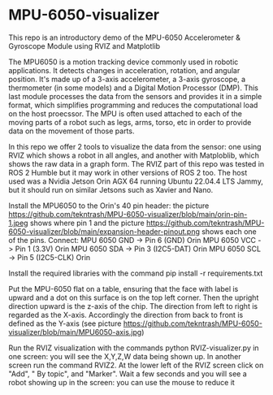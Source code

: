 # MPU-6050-visualizer
This repo is an introductory demo of the MPU-6050 Accelerometer &amp; Gyroscope Module using RVIZ and Matplotlib

The MPU6050 is a motion tracking device commonly used in robotic applications. It  detects changes in acceleration, rotation, and angular position. It's made up of a 3-axis accelerometer, a 3-axis gyroscope, a thermometer (in some models) and a Digital Motion Processor (DMP). This last module processes the data from the sensors and provides it in a simple format, which simplifies programming and reduces the computational load on the host proecssor. The MPU is often used attached to each of the moving parts of a robot such as legs, arms, torso, etc in order to provide data on the movement of those parts.

In this repo we offer 2 tools to visualize the data from the sensor: one using RVIZ which shows a robot in all angles, and another with Matploblib, which shows the raw data in a graph form. The RVIZ part of this repo was tested in ROS 2 Humble but it may work in other versions of ROS 2 too. The host used was a Nvidia Jetson Orin AGX 64 running Ubuntu 22.04.4 LTS Jammy, but it should run on similar Jetsons such as Xavier and Nano.

Install the MPU6050 to the Orin's 40 pin header: the picture https://github.com/tekntrash/MPU-6050-visualizer/blob/main/orin-pin-1.jpeg shows where pin 1 and the picture https://github.com/tekntrash/MPU-6050-visualizer/blob/main/expansion-header-pinout.png shows each one of the pins. Connect:
MPU 6050 GND -> Pin 6 (GND) Orin
MPU 6050 VCC -> Pin 1 (3.3V) Orin
MPU 6050 SDA -> Pin 3 (I2C5-DAT) Orin
MPU 6050 SCL -> Pin 5 (I2C5-CLK) Orin

Install the required libraries with the command pip install -r requirements.txt

Put the MPU-6050 flat on a table, ensuring that the face with label is upward and a dot on this surface is on the top left corner. Then the upright direction upward is the z-axis of the chip. The direction from left to right is regarded as the X-axis. Accordingly the direction from back to front is defined as the Y-axis (see picture https://github.com/tekntrash/MPU-6050-visualizer/blob/main/MPU6050-axis.jpg)

Run the RVIZ visualization with the commands python RVIZ-visualizer.py in one screen: you will see the X,Y,Z,W data being shown up. In another screen run the command RVIZ2. At the lower left of the RVIZ screen click on "Add", " By topic", and "Marker". Wait a few seconds and you will see a robot showing up in the screen: you can use the mouse to reduce it
